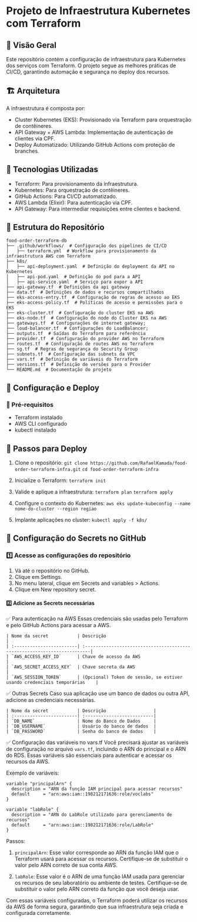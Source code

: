 # Projeto de Infraestrutura Kubernetes com Terraform

## 📌 Visão Geral

Este repositório contém a configuração de infraestrutura para Kubernetes dos serviços com Terraform. O projeto segue as melhores práticas de CI/CD, garantindo automação e segurança no deploy dos recursos.

## 🏗️ Arquitetura

A infraestrutura é composta por:
- Cluster Kubernetes (EKS): Provisionado via Terraform para orquestração de contêineres.
- API Gateway + AWS Lambda: Implementação de autenticação de clientes via CPF.
- Deploy Automatizado: Utilizando GitHub Actions com proteção de branches.


## 🚀 Tecnologias Utilizadas

- Terraform: Para provisionamento da infraestrutura.
- Kubernetes: Para orquestração de contêineres.
- GitHub Actions: Para CI/CD automatizado.
- AWS Lambda (Elixir): Para autenticação via CPF.
- API Gateway: Para intermediar requisições entre clientes e backend.

## 📁 Estrutura do Repositório
```
food-order-terraform-db
├── .github/workflows/  # Configuração dos pipelines de CI/CD
│   ├── terraform.yml  # Workflow para provisionamento da infraestrutura AWS com Terraform
├── k8s/
│   ├── api-deployment.yaml  # Definição do deployment da API no Kubernetes
│   ├── api-pod.yaml  # Definição do pod para a API
│   ├── api-service.yaml  # Serviço para expor a API
├── api-gateway.tf  # Definições da api gateway
├── data.tf  # Definições de dados e recursos compartilhados
├── eks-access-entry.tf  # Configuração de regras de acesso ao EKS
├── eks-access-policy.tf  # Políticas de acesso e permissões para o EKS
├── eks-cluster.tf  # Configuração do cluster EKS na AWS
├── eks-node.tf  # Configuração do node do Cluster EKS na AWS
├── gateways.tf  # Configurações de internet gateway;
├── loud-balancer.tf  # Configurações do LoadBalancer;
├── outputs.tf  # Saídas do Terraform para referência
├── provider.tf  # Configuração do provider AWS no Terraform
├── routes.tf  # Configuração de routes AWS no Terraform
├── sg.tf  # Regras de segurança do Security Group
├── subnets.tf  # Configuração das subnets da VPC
├── vars.tf  # Definição de variáveis do Terraform
├── versions.tf  # Definição de versões para o Provider
└── README.md  # Documentação do projeto
```

## 🔧 Configuração e Deploy
### 📌 Pré-requisitos
- Terraform instalado
- AWS CLI configurado
- kubectl instalado

## 🚀 Passos para Deploy

1. Clone o repositório: 
```git clone https://github.com/RafaelKamada/food-order-terraform-infra.git```
```cd food-order-terraform-infra```

2. Inicialize o Terraform:
```terraform init```

3. Valide e aplique a infraestrutura:
```terraform plan```
```terraform apply```

4. Configure o contexto do Kubernetes:
```aws eks update-kubeconfig --name nome-do-cluster --region regiao```

5. Implante aplicações no cluster:
```kubectl apply -f k8s/```

## 🔑 Configuração do Secrets no GitHub

### 1️⃣ Acesse as configurações do repositório
1. Vá até o repositório no GitHub.
2. Clique em Settings.
3. No menu lateral, clique em Secrets and variables > Actions.
4. Clique em New repository secret.

#### 2️⃣ Adicione as Secrets necessárias
✅ Para autenticação na AWS
Essas credenciais são usadas pelo Terraform e pelo GitHub Actions para acessar a AWS.

    | Nome da secret           | Descrição                                                                |
    | :------------------------| :------------------------------------------------------------------------|
    | `AWS_ACCESS_KEY_ID`      | Chave de acesso da AWS                                                   |
    | `AWS_SECRET_ACCESS_KEY`  | Chave secreta da AWS                                                     |
    | `AWS_SESSION_TOKEN`      | (Opcional) Token de sessão, se estiver usando credenciais temporárias    |

✅ Outras Secrets
Caso sua aplicação use um banco de dados ou outra API, adicione as credenciais necessárias.

    | Nome da secret           | Descrição                  |
    | :------------------------| :--------------------------|
    | `DB_NAME`                | Nome do Banco de Dados     |
    | `DB_USERNAME`            | Usuário do banco de dados  |
    | `DB_PASSWORD`            | Senha do banco de dados    |

✅ Configuração das variáveis no vars.tf
Você precisará ajustar as variáveis de configuração no arquivo `vars.tf`, incluindo o ARN do principal e o ARN do RDS. Essas variáveis são essenciais para autenticar e acessar os recursos da AWS.

Exemplo de variáveis:
````
variable "principalArn" {
  description = "ARN da função IAM principal para acessar recursos"
  default     = "arn:aws:iam::198212171636:role/voclabs"
}

variable "labRole" {
  description = "ARN do LabRole utilizado para gerenciamento de recursos"
  default     = "arn:aws:iam::198212171636:role/LabRole"
}
````

Passos:
1. `principalArn`: Esse valor corresponde ao ARN da função IAM que o Terraform usará para acessar os recursos. Certifique-se de substituir o valor pelo ARN correto de sua conta AWS.

2. `labRole`: Esse valor é o ARN de uma função IAM usada para gerenciar os recursos de seu laboratório ou ambiente de testes. Certifique-se de substituir o valor pelo ARN correto da função que você deseja usar.

Com essas variáveis configuradas, o Terraform poderá utilizar os recursos da AWS de forma segura, garantindo que sua infraestrutura seja criada e configurada corretamente.

